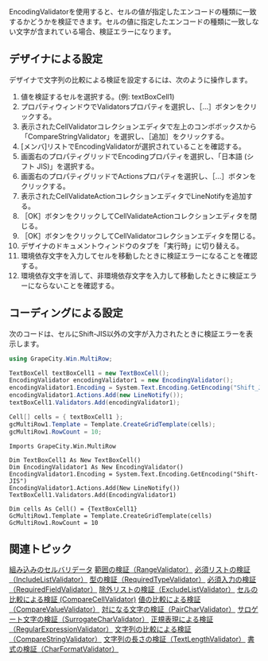EncodingValidatorを使用すると、セルの値が指定したエンコードの種類に一致するかどうかを検証できます。セルの値に指定したエンコードの種類に一致しない文字が含まれている場合、検証エラーになります。

## デザイナによる設定

デザイナで文字列の比較による検証を設定するには、次のように操作します。
1. 値を検証するセルを選択する。(例: textBoxCell1)
2. プロパティウィンドウでValidatorsプロパティを選択し、［...］ボタンをクリックする。
3. 表示されたCellValidatorコレクションエディタで左上のコンボボックスから「CompareStringValidator」を選択し、［追加］をクリックする。
4. [メンバ]リストでEncodingValidatorが選択されていることを確認する。
5. 画面右のプロパティグリッドでEncodingプロパティを選択し、「日本語 (シフト JIS)」を選択する。
6. 画面右のプロパティグリッドでActionsプロパティを選択し、［...］ボタンをクリックする。
7. 表示されたCellValidateActionコレクションエディタでLineNotifyを追加する。
8. ［OK］ボタンをクリックしてCellValidateActionコレクションエディタを閉じる。
9. ［OK］ボタンをクリックしてCellValidatorコレクションエディタを閉じる。
10. デザイナのドキュメントウィンドウのタブを「実行時」に切り替える。
11. 環境依存文字を入力してセルを移動したときに検証エラーになることを確認する。
12. 環境依存文字を消して、非環境依存文字を入力して移動したときに検証エラーにならないことを確認する。

## コーディングによる設定

次のコードは、セルにShift-JIS以外の文字が入力されたときに検証エラーを表示します。
```csharp
using GrapeCity.Win.MultiRow;

TextBoxCell textBoxCell1 = new TextBoxCell();
EncodingValidator encodingValidator1 = new EncodingValidator();
encodingValidator1.Encoding = System.Text.Encoding.GetEncoding("Shift_JIS");
encodingValidator1.Actions.Add(new LineNotify());
textBoxCell1.Validators.Add(encodingValidator1);

Cell[] cells = { textBoxCell1 };
gcMultiRow1.Template = Template.CreateGridTemplate(cells);
gcMultiRow1.RowCount = 10;
```

```vbnet
Imports GrapeCity.Win.MultiRow

Dim TextBoxCell1 As New TextBoxCell()
Dim EncodingValidator1 As New EncodingValidator()
EncodingValidator1.Encoding = System.Text.Encoding.GetEncoding("Shift-JIS")
EncodingValidator1.Actions.Add(New LineNotify())
TextBoxCell1.Validators.Add(EncodingValidator1)

Dim cells As Cell() = {TextBoxCell1}
GcMultiRow1.Template = Template.CreateGridTemplate(cells)
GcMultiRow1.RowCount = 10
```

## 関連トピック

[組み込みのセルバリデータ](gcdocsite__documentlink?toc-item-id=6fe09a91-f3b9-4a7d-94f4-6cbb7ad812b4)
[範囲の検証（RangeValidator）](gcdocsite__documentlink?toc-item-id=e0b9198f-61a4-4745-824b-8d670699f6fb)
[必須リストの検証（IncludeListValidator）](gcdocsite__documentlink?toc-item-id=7f725f3c-12f5-4066-a959-4adbe9c54f17)
[型の検証（RequiredTypeValidator）](gcdocsite__documentlink?toc-item-id=604bcc1b-e817-4a3f-a3b4-811a8f3a72dd)
[必須入力の検証（RequiredFieldValidator）](gcdocsite__documentlink?toc-item-id=7375a31d-584e-405a-ba5c-0b956889af4a)
[除外リストの検証（ExcludeListValidator）](gcdocsite__documentlink?toc-item-id=af47d5a9-b5c2-4661-8820-ec3913164897)
[セルの比較による検証 (CompareCellValidator)](gcdocsite__documentlink?toc-item-id=a175ce0e-9b31-4031-95de-62a02b6aeaf2)
[値の比較による検証（CompareValueValidator）](gcdocsite__documentlink?toc-item-id=da267556-3edb-4463-ba2c-556a5504bbb4)
[対になる文字の検証（PairCharValidator）](gcdocsite__documentlink?toc-item-id=44d12cc8-b7cd-4eaa-bd02-a0d36b9697a2)
[サロゲート文字の検証（SurrogateCharValidator）](gcdocsite__documentlink?toc-item-id=2d9ca60a-70e8-40cc-aded-d87c303663c9)
[正規表現による検証（RegularExpressionValidator）](gcdocsite__documentlink?toc-item-id=2c885eaa-9c02-44fe-befa-6bc0672d3d33)
[文字列の比較による検証（CompareStringValidator）](gcdocsite__documentlink?toc-item-id=20914c6d-509c-40e0-a597-9b727ffd3b26)
[文字列の長さの検証（TextLengthValidator）](gcdocsite__documentlink?toc-item-id=4585221a-8a6d-4e92-a0d8-def591c7745b)
[書式の検証（CharFormatValidator）](gcdocsite__documentlink?toc-item-id=8acc8368-e274-4aaa-9dd3-58656ce93d78)